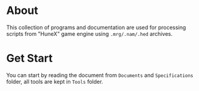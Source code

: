 # About

This collection of programs and documentation are used for processing scripts from "HuneX" game engine using ``.mrg/.nam/.hed`` archives.

# Get Start
You can start by reading the document from ``Documents`` and ``Specifications`` folder, all tools are kept in ``Tools`` folder.